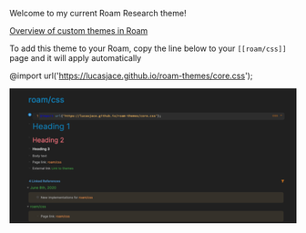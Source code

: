 Welcome to my current Roam Research theme!

[Overview of custom themes in Roam](https://twitter.com/Conaw/status/1268426724254945280?s=20)

To add this theme to your Roam, copy the line below to your `[[roam/css]]` page and it will apply automatically

@import url('https://lucasjace.github.io/roam-themes/core.css');

![Roam Theme](https://github.com/lucasjace/roam-themes/blob/master/Sceenshot.png)

